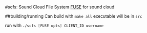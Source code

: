 #scfs: Sound Cloud File System
[FUSE](http://fuse.sourceforge.net) for sound cloud

##building/running
Can build with `make all` executable will be in `src`

run with `./scfs [FUSE opts] CLIENT_ID username`


